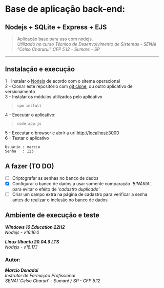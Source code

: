 # Base de aplicação back-end:

## Nodejs + SQLite + Express + EJS

> Aplicação base para uso com nodejs.  
> _Utilizado no curso Técnico de Desenvolvimento de Sistemas - SENAI "Celso Charurui" CFP 5.12 - Sumaré - SP_

---

## Instalação e execução

1 - Instalar o [Nodejs](https://nodejs.org/en/download) de acordo com o sitema operacional  
2 - Clonar este repositório com [git clone](https://github.com/DenadaiSenai/LoginSQLite.git), ou outro aplicativo de versionamento  
3 - Instalar os módulos utilizados pelo aplicativo

> `npm install`

4 - Executar o aplicativo:

> `node app.js`

5 - Executar o browser e abrir a url [http://localhost:3000](http://localhost:3000)  
6 - Testar o aplicativo

```
Usuário : marcio
Senha   : 123
```

## A fazer (TO DO)

- [ ] Criptografar as senhas no banco de dados
- [x] Configurar o banco de dados a usar somente comparação _'BINÁRIA'_, para evitar o efeito de _'cadastro duplicado'_
- [ ] Criar um campo extra na página de cadastro para verificar a senha antes de realizar o inclusão no banco de dados

## Ambiente de execução e teste

**_Windows 10 Education 22H2_**  
_Nodejs - v16.16.0_

**_Linux Ubuntu 20.04.6 LTS_**  
_Nodejs - v18.17.1_

### Autor:

**_Marcio Denadai_**  
_Instrutor de Formação Profissional_  
_SENAI 'Celso Charuri' - Sumaré / SP - CFP 5.12_
